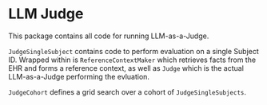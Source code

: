 # LLM Judge

This package contains all code for running LLM-as-a-Judge.

`JudgeSingleSubject` contains code to perform evaluation on a single Subject ID. Wrapped within is `ReferenceContextMaker` which retrieves facts from the EHR and forms a reference context, as well as `Judge` which is the actual LLM-as-a-Judge performing the evluation.

`JudgeCohort` defines a grid search over a cohort of `JudgeSingleSubjects`.

